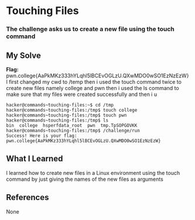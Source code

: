 # Touching Files
### The challenge asks us to create a new file using the touch command


## My Solve
**Flag:** pwn.college{AaPkMKz333hYLqhl5lBCEvOGLzU.QXwMDO0wSO1EzNzEzW}
I first changed my cwd to /temp then i used the touch command twice to
create new files namely college and pwn then i used the ls command 
to make sure that my files were created successfully and then i u


```
hacker@commands~touching-files:~$ cd /tmp
hacker@commands~touching-files:/tmp$ touch college
hacker@commands~touching-files:/tmp$ touch pwn
hacker@commands~touching-files:/tmp$ ls
bin  college  hsperfdata_root  pwn  tmp.TpSOPGOVKK
hacker@commands~touching-files:/tmp$ /challenge/run
Success! Here is your flag:
pwn.college{AaPkMKz333hYLqhl5lBCEvOGLzU.QXwMDO0wSO1EzNzEzW}
```

## What I Learned
I learned how to create new files in a Linux environment using the
touch command by just giving the names of the new files as arguments

## References
None